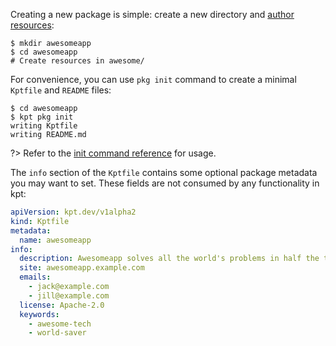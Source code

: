 Creating a new package is simple: create a new directory and [author resources]:

```shell
$ mkdir awesomeapp
$ cd awesomeapp
# Create resources in awesome/
```

For convenience, you can use `pkg init` command to create a minimal `Kptfile`
and `README` files:

```shell
$ cd awesomeapp
$ kpt pkg init
writing Kptfile
writing README.md
```

?> Refer to the [init command reference][init-doc] for usage.

The `info` section of the `Kptfile` contains some optional package metadata you
may want to set. These fields are not consumed by any functionality in kpt:

```yaml
apiVersion: kpt.dev/v1alpha2
kind: Kptfile
metadata:
  name: awesomeapp
info:
  description: Awesomeapp solves all the world's problems in half the time.
  site: awesomeapp.example.com
  emails:
    - jack@example.com
    - jill@example.com
  license: Apache-2.0
  keywords:
    - awesome-tech
    - world-saver
```

[author resources]: /book/03-packages/03-editing-a-package
[init-doc]: /reference/cli/pkg/init/
